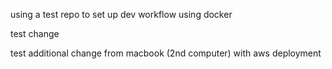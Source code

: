 using a test repo to set up dev workflow using docker

test change

test additional change from macbook (2nd computer) with aws deployment
